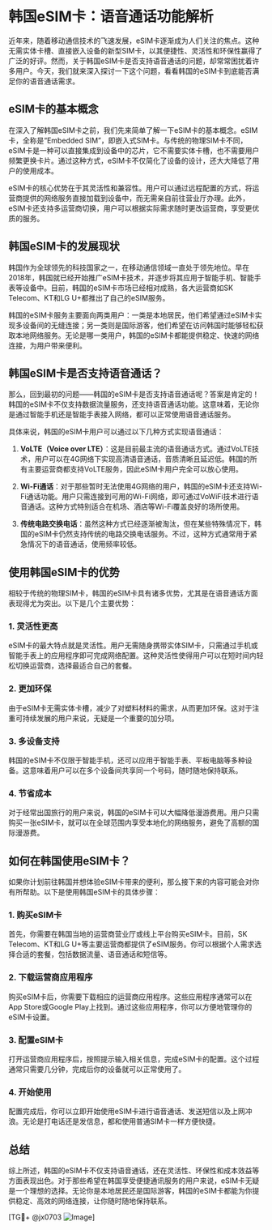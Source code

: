 # 韩国eSIM卡：语音通话功能解析

近年来，随着移动通信技术的飞速发展，eSIM卡逐渐成为人们关注的焦点。这种无需实体卡槽、直接嵌入设备的新型SIM卡，以其便捷性、灵活性和环保性赢得了广泛的好评。然而，关于韩国eSIM卡是否支持语音通话的问题，却常常困扰着许多用户。今天，我们就来深入探讨一下这个问题，看看韩国的eSIM卡到底能否满足你的语音通话需求。

## eSIM卡的基本概念

在深入了解韩国eSIM卡之前，我们先来简单了解一下eSIM卡的基本概念。eSIM卡，全称是“Embedded SIM”，即嵌入式SIM卡。与传统的物理SIM卡不同，eSIM卡是一种可以直接集成到设备中的芯片，它不需要实体卡槽，也不需要用户频繁更换卡片。通过这种方式，eSIM卡不仅简化了设备的设计，还大大降低了用户的使用成本。

eSIM卡的核心优势在于其灵活性和兼容性。用户可以通过远程配置的方式，将运营商提供的网络服务直接加载到设备中，而无需亲自前往营业厅办理。此外，eSIM卡还支持多运营商切换，用户可以根据实际需求随时更改运营商，享受更优质的服务。

## 韩国eSIM卡的发展现状

韩国作为全球领先的科技国家之一，在移动通信领域一直处于领先地位。早在2018年，韩国就已经开始推广eSIM卡技术，并逐步将其应用于智能手机、智能手表等设备中。目前，韩国的eSIM卡市场已经相对成熟，各大运营商如SK Telecom、KT和LG U+都推出了自己的eSIM服务。

韩国的eSIM卡服务主要面向两类用户：一类是本地居民，他们希望通过eSIM卡实现多设备间的无缝连接；另一类则是国际游客，他们希望在访问韩国时能够轻松获取本地网络服务。无论是哪一类用户，韩国的eSIM卡都能提供稳定、快速的网络连接，为用户带来便利。

## 韩国eSIM卡是否支持语音通话？

那么，回到最初的问题——韩国的eSIM卡是否支持语音通话呢？答案是肯定的！韩国的eSIM卡不仅支持数据流量服务，还支持语音通话功能。这意味着，无论你是通过智能手机还是智能手表接入网络，都可以正常使用语音通话服务。

具体来说，韩国的eSIM卡用户可以通过以下几种方式实现语音通话：

1. **VoLTE（Voice over LTE）**：这是目前最主流的语音通话方式。通过VoLTE技术，用户可以在4G网络下实现高清语音通话，音质清晰且延迟低。韩国的所有主要运营商都支持VoLTE服务，因此eSIM卡用户完全可以放心使用。

2. **Wi-Fi通话**：对于那些暂时无法使用4G网络的用户，韩国的eSIM卡还支持Wi-Fi通话功能。用户只需连接到可用的Wi-Fi网络，即可通过VoWiFi技术进行语音通话。这种方式特别适合在机场、酒店等Wi-Fi覆盖良好的场所使用。

3. **传统电路交换电话**：虽然这种方式已经逐渐被淘汰，但在某些特殊情况下，韩国的eSIM卡仍然支持传统的电路交换电话服务。不过，这种方式通常用于紧急情况下的语音通话，使用频率较低。

## 使用韩国eSIM卡的优势

相较于传统的物理SIM卡，韩国的eSIM卡具有诸多优势，尤其是在语音通话方面表现得尤为突出。以下是几个主要优势：

### 1. 灵活性更高

eSIM卡的最大特点就是灵活性。用户无需随身携带实体SIM卡，只需通过手机或智能手表上的应用程序即可完成网络配置。这种灵活性使得用户可以在短时间内轻松切换运营商，选择最适合自己的套餐。

### 2. 更加环保

由于eSIM卡无需实体卡槽，减少了对塑料材料的需求，从而更加环保。这对于注重可持续发展的用户来说，无疑是一个重要的加分项。

### 3. 多设备支持

韩国的eSIM卡不仅限于智能手机，还可以应用于智能手表、平板电脑等多种设备。这意味着用户可以在多个设备间共享同一个号码，随时随地保持联系。

### 4. 节省成本

对于经常出国旅行的用户来说，韩国的eSIM卡可以大幅降低漫游费用。用户只需购买一张eSIM卡，就可以在全球范围内享受本地化的网络服务，避免了高额的国际漫游费。

## 如何在韩国使用eSIM卡？

如果你计划前往韩国并想体验eSIM卡带来的便利，那么接下来的内容可能会对你有所帮助。以下是使用韩国eSIM卡的具体步骤：

### 1. 购买eSIM卡

首先，你需要在韩国当地的运营商营业厅或线上平台购买eSIM卡。目前，SK Telecom、KT和LG U+等主要运营商都提供了eSIM服务。你可以根据个人需求选择合适的套餐，包括数据流量、语音通话和短信等。

### 2. 下载运营商应用程序

购买eSIM卡后，你需要下载相应的运营商应用程序。这些应用程序通常可以在App Store或Google Play上找到。通过这些应用程序，你可以方便地管理你的eSIM卡设置。

### 3. 配置eSIM卡

打开运营商应用程序后，按照提示输入相关信息，完成eSIM卡的配置。这个过程通常只需要几分钟，完成后你的设备就可以正常使用了。

### 4. 开始使用

配置完成后，你可以立即开始使用eSIM卡进行语音通话、发送短信以及上网冲浪。无论是打电话还是发信息，都和使用普通SIM卡一样方便快捷。

## 总结

综上所述，韩国的eSIM卡不仅支持语音通话，还在灵活性、环保性和成本效益等方面表现出色。对于那些希望在韩国享受便捷通讯服务的用户来说，eSIM卡无疑是一个理想的选择。无论你是本地居民还是国际游客，韩国的eSIM卡都能为你提供稳定、高效的网络连接，让你随时随地保持联系。

[TG💪+ @jx0703 ![Image](https://github.com/user-attachments/assets/dbca1d08-cadb-493c-b0ec-ad6f7a83f270)]